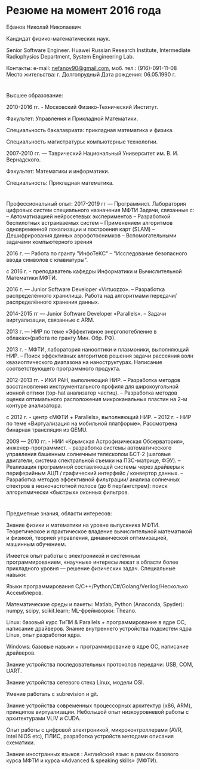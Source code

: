 # Резюме на момент 2016 года

Ефанов Николай Николаевич 

Кандидат физико-математических наук.

Senior Software Engineer. Huawei Russian Research Institute, Intermediate Radiophysics Department, System Engineering Lab.

Контакты: e-mail: nefanov90@gmail.com, моб. тел.: (916)-091-11-08 
Место жительства: г. Долгопрудный 
Дата рождения: 06.05.1990 г.

#
Высшее образование: 

2010-2016 гг. - Московский Физико-Технический Институт.

Факультет: Управления и Прикладной Математики.

Специальность бакалавриата: прикладная математика и физика.

Специальность магистратуры: компьютерные технологии.


2007-2010 гг. — Таврический Национальный Университет им. В. И. Вернадского. 

Факультет: Математики и информатики.

Специальность: Прикладная математика.

#
Профессиональный опыт: 
2017-2019 гг — Программист. Лаборатория цифровых систем специального назначения МФТИ
Задачи, связанные с:
– Автоматизацией нейросетевых экспериментов
– Разработкой беспилотных встраиваемых систем
– Применением алгоритмов одновременной локализации и построения карт (SLAM)
– Дешифрирования данных аэрофотоснимков
– Вспомогательными задачами компьютерного зрения

2016 г. — Работа по гранту "ИнфоТеКС"
– "Исследование безопасного ввода символов с клавиатуры".

с 2016 г. - преподаватель кафедры Информатики и Вычислительной Математики МФТИ.

2016 г. — Junior Software Developer  «Virtuozzo».
– Разработка распределённого хранилища. Работа над алгоритмами передачи/распределённого хранения данных.

2014-2015 гг — Junior Software Developer  «Parallels».
– Задачи виртуализации, связанные с ARM.

2013 г. — НИР по теме «Эффективное энергопотебление в облаках»(работа по 
гранту Мин. Обр. РФ).

2013 г. - МФТИ, лаборатория нанооптики и плазмоники, выполняющий НИР. 
– Поиск эффективных алгоритмов решения задачи рассеяния волн квазиоптического 
диапазона на наноструктурах. Написание соответствующего программного продукта.

2012-2013 гг. - ИКИ РАН, выполняющий НИР. 
– Разработка методов восстановления инструментального профиля для широкоугольной 
ионной оптики (top-hat анализатор частиц). 
– Разработка методов оценки оптимального расположения микроканальных пластин на 
2-м контуре анализатора. 

с 2012 г. - центр «МФТИ + Parallels», выполняющий НИР. 
– 2012 г. - НИР по теме «Виртуализация на мобильной платформе». 
Рассмотрена бинарная трансляция из QEMU. 

2009 — 2010 гг. - НИИ «Крымская Астрофизическая Обсерватория», инженер-программист. 
– разработка системы автоматического управления башенным солнечным телескопом 
БСТ-2 (шаговые двигатели, система спектральной съемки на ПЗС-матрице, ФЭУ). 
– Реализация программной составляющей системы через драйверы к периферийным 
АЦП / графический интерфейс / конвертор данных. 
– Разработка методов эффективной фильтрации/ анализа солнечных спектров в 
низкочастотной полосе (до 6 пер/ангстрем): поиск алгоритмически «быстрых» 
оконных фильтров. 

#
Предметные знания, области интересов:

Знание физики и математики на уровне выпускника МФТИ. Теоретическое и практическое владение вычислительной математикой и физикой,  теорией управления, динамической оптимизацией, машинным обучением.

Имеется опыт работы с электроникой и системным программированием, «научные» интересы лежат в области более прикладного уровня — решение физических задач.
Специальные навыки:

Языки программирования C/C++/Python/C#/Golang/Verilog/Несколько Ассемблеров.

Математические среды и пакеты: Matlab, Python (Anaconda, Spyder): numpy, scipy, scikit.learn; ML-фреймворки: Theano.

Linux: базовый курс ТиПИ & Parallels + программирование в ядре ОС, написание драйверов.
Знание внутреннего устройства подсистем ядра Linux, опыт разработки ядра.

Windows: базовые навыки + программирование в ядре ОС, написание драйверов.

Знание устройства последовательных протоколов передачи: USB, COM, UART.

Знание устройства сетевого стека Linux, модели OSI.

Умение работать с subrevision и git. 

Знание устройства современных процессорных архитектур (x86, ARM), принципов виртуализации. Небольшой опыт низкоуровневой работы с архитектурами VLIV и CUDA.

Опыт работы с цифровой электроникой, микроконтроллерами (AVR, Intel NIOS etc), ПЛИС, разработка устройств методами описания схематики. 

Знание иностранных языков :
Английский язык: в рамках базового курса МФТИ и курса «Advanced &  speaking skills» (МФТИ).
